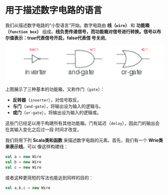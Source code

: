 用于描述数字电路的语言
================================================================================
我们从描述数字电路的“小型语言”开始。数字电路由 **线（`wire`）** 和 **功能箱（`function box`）** 
组成。**线负责传递信号，而功能箱对信号进行转换。信号以布尔值表示：true代表信号开启，false代表信
号关闭**。

![基本的门](img/1.png)

上图展示了三种基本的功能箱，又称作门（`gate`）：
+ **反转器**（`inverter`），对信号取反。
+ **与门**（`and-gate`），将输出设为输入的逻辑与。
+ **或门**（`or-gate`），将输出设为输入的逻辑或。

这些门已经足以用于构建所有其他功能箱。门有延迟（`delay`），因此门的输出会在其输入变化之后过一段
时间才改变。

我们将用下列 **Scala类和函数** 来描述数字电路的元素。首先，我们有一个 **Wrie类来表示线**。可以
像这样构建线：
```scala
val a = new Wire
val b = new Wire
val c = new Wire 
```
或者这种更简短的写法也能达到同样的目的：
```scala
val a,b,c = new Wire
```


